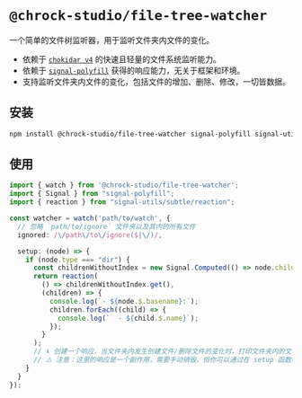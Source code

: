 # `@chrock-studio/file-tree-watcher`

一个简单的文件树监听器，用于监听文件夹内文件的变化。

- 依赖于 [`chokidar v4`](https://www.npmjs.com/package/chokidar) 的快速且轻量的文件系统监听能力。
- 依赖于 [`signal-polyfill`](https://www.npmjs.com/package/signal-polyfill) 获得的响应能力，无关于框架和环境。
- 支持监听文件夹内文件的变化，包括文件的增加、删除、修改，一切皆数据。

## 安装

```bash
npm install @chrock-studio/file-tree-watcher signal-polyfill signal-utils chokidar
```

## 使用

```typescript
import { watch } from '@chrock-studio/file-tree-watcher';
import { Signal } from "signal-polyfill";
import { reaction } from "signal-utils/subtle/reaction";

const watcher = watch('path/to/watch', {
  // 忽略 `path/to/ignore` 文件夹以及其内的所有文件
  ignored: /\/path\/to\/ignore($|\/)/,

  setup: (node) => {
    if (node.type === "dir") {
      const childrenWithoutIndex = new Signal.Computed(() => node.children.filter((child) => !/^index.(j|t)sx?$/.test(child.name)));
      return reaction(
        () => childrenWithoutIndex.get(),
        (children) => {
          console.log(`- ${node.$.basename}:`);
          children.forEach((child) => {
            console.log(`  - ${child.$.name}`);
          });
        }
      );
      // ⬆️ 创建一个响应，当文件夹内发生创建文件/删除文件的变化时，打印文件夹内的文件列表。
      // ⚠️ 注意：这里的响应是一个副作用，需要手动销毁，但你可以通过在 setup 函数中返回一个销毁函数来实现自动销毁。
    }
  }
});
